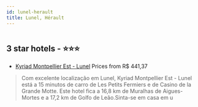 ```yaml
---
id: lunel-herault
title: Lunel, Hérault
---
```


<center><img src="https://i.travelapi.com/hotels/2000000/1330000/1320900/1320839/a3cc0578_z.jpg" alt="" /></center>


##  3 star hotels - ⭐️⭐️⭐️

-    [Kyriad Montpellier Est - Lunel](https://www.hurb.com/br/aud/https://www.hurb.com/br/hotels/lunel/kyriad-montpellier-est-lunel-HT-7F0A?cmp=18055) Prices from R$ 441,37
   > Com excelente localização em Lunel, Kyriad Montpellier Est - Lunel está a 15 minutos de carro de Les Petits Fermiers e de Casino de la Grande Motte.  Este hotel fica a 16,8 km de Muralhas de Aigues-Mortes e a 17,2 km de Golfo de Leão.Sinta-se em casa em u
